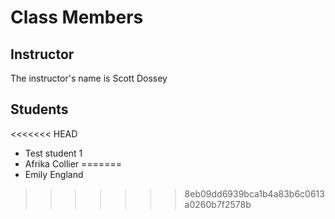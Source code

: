 # Class Members

## Instructor

The instructor's name is Scott Dossey

## Students

<<<<<<< HEAD
* Test student 1
* Afrika Collier
=======
* Emily England
>>>>>>> 8eb09dd6939bca1b4a83b6c0613a0260b7f2578b
